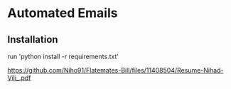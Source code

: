 # Automated Emails

## Installation

run 'python install -r requirements.txt'

https://github.com/Niho91/Flatemates-Bill/files/11408504/Resume-Nihad-Vili_.pdf
